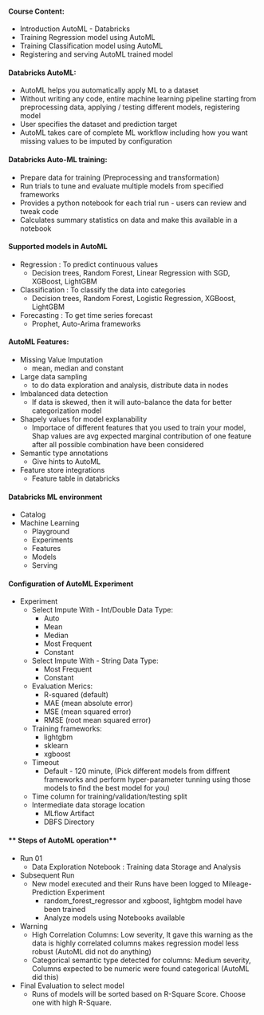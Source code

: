 #### **Course Content**:
- Introduction AutoML - Databricks
- Training Regression model using AutoML
- Training Classification model using AutoML
- Registering and serving AutoML trained model

#### Databricks AutoML:
- AutoML helps you automatically apply ML to a dataset
- Without writing any code, entire machine learning pipeline starting from preprocessing data, applying / testing different models, registering model
- User specifies the dataset and prediction target
- AutoML takes care of complete ML workflow including how you want missing values to be imputed by configuration

#### Databricks Auto-ML training:
- Prepare data for training (Preprocessing and transformation)
- Run trials to tune and evaluate multiple models from specified frameworks
- Provides a python notebook for each trial run - users can review and tweak code
- Calculates summary statistics on data and make this available in a notebook

#### Supported models in AutoML
- Regression : To predict continuous values
  - Decision trees, Random Forest, Linear Regression with SGD, XGBoost, LightGBM
- Classification : To classify the data into categories
  - Decision trees, Random Forest, Logistic Regression, XGBoost, LightGBM
- Forecasting : To get time series forecast
  - Prophet, Auto-Arima frameworks

#### AutoML Features:
- Missing Value Imputation
  - mean, median and constant
- Large data sampling
  - to do data exploration and analysis, distribute data in nodes
- Imbalanced data detection
  - If data is skewed, then it will auto-balance the data for better categorization model
- Shapely values for model explanability
  - Importace of different features that you used to train your model, Shap values are avg expected marginal contribution of one feature after all possible combination have been considered
- Semantic type annotations
  - Give hints to AutoML
- Feature store integrations
  - Feature table in databricks


#### **Databricks ML environment**
- Catalog
- Machine Learning
  - Playground
  - Experiments
  - Features
  - Models
  - Serving

#### **Configuration of AutoML Experiment**
- Experiment
  - Select Impute With - Int/Double Data Type:
    - Auto
    - Mean
    - Median
    - Most Frequent
    - Constant
  - Select Impute With - String Data Type:
    - Most Frequent
    - Constant
  - Evaluation Merics:
    - R-squared (default)
    - MAE (mean absolute error)
    - MSE (mean squared error)
    - RMSE (root mean squared error)
  - Training frameworks:
    - lightgbm
    - sklearn
    - xgboost
  - Timeout
    - Default - 120 minute, (Pick different models from diffrent frameworks and perform hyper-parameter tunning using those models to find the best model for you)
  - Time column for training/validation/testing split
  - Intermediate data storage location
    - MLflow Artifact
    - DBFS Directory


#### ** Steps of AutoML operation**
- Run 01
  - Data Exploration Notebook : Training data Storage and Analysis
- Subsequent Run
  - New model executed and their Runs have been logged to Mileage-Prediction Experiment
    - random_forest_regressor and xgboost, lightgbm model have been trained
    - Analyze models using Notebooks available 
- Warning
  - High Correlation Columns: Low severity, It gave this warning as the data is highly correlated columns makes regression model less robust (AutoML did not do anything)
  - Categorical semantic type detected for columns: Medium severity, Columns expected to be numeric were found categorical (AutoML did this)
- Final Evaluation to select model
  - Runs of models will be sorted based on R-Square Score. Choose one with high R-Square.















